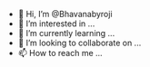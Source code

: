 - 👋 Hi, I’m @Bhavanabyroji
- 👀 I’m interested in ...
- 🌱 I’m currently learning ...
- 💞️ I’m looking to collaborate on ...
- 📫 How to reach me ...

<!---
Bhavanabyroji/Bhavanabyroji is a ✨ special ✨ repository because its `README.md` (this file) appears on your GitHub profile.
You can click the Preview link to take a look at your changes.
--->
